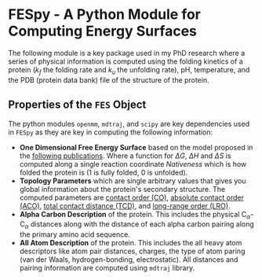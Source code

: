 # FESpy - A Python Module for Computing Energy Surfaces
The following module is a key package used in my PhD research where a series of physical information is computed using
the folding kinetics of a protein ($k_f$ the folding rate and $k_u$ the unfolding rate), pH, temperature, and the PDB (protein data bank)
file of the structure of the protein.

## Properties of the `FES` Object
The python modules `openmm`, `mdtraj`, and `scipy` are key dependencies used in `FESpy` as they are key in computing the
following information:
- **One Dimensional Free Energy Surface** based on the model proposed in the 
[following publications](https://doi.org/10.1039/C1CP20402E). Where a function for $\Delta G$, $\Delta H$ and $\Delta S$
is computed along a single reaction coordinate *Nativeness* which is how folded the protein is (1 is fully folded, 0 is 
unfolded).
- **Topology Parameters** which are single arbitrary values that gives you global information about the protein's secondary
structure. The computed parameters are [contact order (CO)](https://doi.org/10.1006/JMBI.1998.1645), 
[absolute contact order (ACO)](https://doi.org/10.1110/PS.0302503), [total contact distance (TCD)](https://doi.org/10.1016/S0006-3495(02)75410-6),
and [long-range order (LRO)](https://doi.org/10.1006/JMBI.2001.4775).
- **Alpha Carbon Description** of the protein. This includes the physical C$_\alpha$-C$_\alpha$ distances along with the 
distance of each alpha carbon pairing along the primary amino acid sequence.
- **All Atom Description** of the protein. This includes the all heavy atom descriptors like atom pair distances, charges,
the type of atom paring (van der Waals, hydrogen-bonding, electrostatic). All distances and pairing information are computed
using `mdtraj` library.
